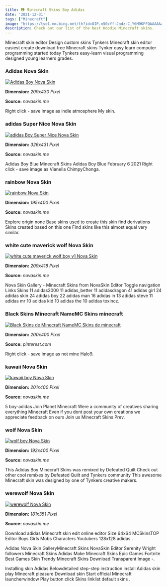 ```yaml
---
title: 📷 Minecraft Skins Boy Adidas
date: '2021-12-31'
tags: ["Minecraft"]
image: "https://tse1.mm.bing.net/th?id=OIP.n50zYf-Jndz-C_Y6M9KFFQAAAA&amp;pid=15.1"
description: Check out our list of the best Hoodie Minecraft skins.
---
```




Minecraft skin editor Design custom skins Tynkers Minecraft skin editor easiest create download free Minecraft skins Tynker easy learn computer programming started today Tynkers easy-learn visual programming designed young learners grades.



### Adidas Nova Skin

[![Adidas Boy  Nova Skin](https://lh3.googleusercontent.com/cV-NSlSHhG8yYIsgOuM2e8JSknr2IQbF2-n-FAnhG_mPn1Vxw6mum94R-pgjLcoyU3-KqjXCe1J7_lS_dBRfyA=s500)](https://lh3.googleusercontent.com/cV-NSlSHhG8yYIsgOuM2e8JSknr2IQbF2-n-FAnhG_mPn1Vxw6mum94R-pgjLcoyU3-KqjXCe1J7_lS_dBRfyA=s500)


**Dimension:** _209x430 Pixel_ 

**Source:** _novaskin.me_ 


Right click - save image as indie atmosphere My skin.


### adidas Super Nice Nova Skin

[![adidas Boy Super Nice  Nova Skin](https://lh3.googleusercontent.com/x6hJbMtt9d2ApBvxA7vz0_mjwveKu_9M4vDauKK2W2P2iyxzgYuflNUk4KaZKjo_SBlyHvbhAAtYkmOluoPK1Q=s500)](https://lh3.googleusercontent.com/x6hJbMtt9d2ApBvxA7vz0_mjwveKu_9M4vDauKK2W2P2iyxzgYuflNUk4KaZKjo_SBlyHvbhAAtYkmOluoPK1Q=s500)


**Dimension:** _326x431 Pixel_ 

**Source:** _novaskin.me_ 


Adidas Boy Blue Minecraft Skins Adidas Boy Blue February 6 2021 Right click - save image as Vianella ChimpyChonga.


### rainbow Nova Skin

[![rainbow  Nova Skin](https://lh3.googleusercontent.com/tqIuChb-_nWPhXwcTzpk_I8Kj1AvyUxhYjQcKfDOxgeeQwZ0S2fbMLi_hwtQkFimmxnEMtS7LfT5KmczO0ug=s400)](https://lh3.googleusercontent.com/tqIuChb-_nWPhXwcTzpk_I8Kj1AvyUxhYjQcKfDOxgeeQwZ0S2fbMLi_hwtQkFimmxnEMtS7LfT5KmczO0ug=s400)


**Dimension:** _195x400 Pixel_ 

**Source:** _novaskin.me_ 


Explore origin none Base skins used to create this skin find derivations Skins created based on this one Find skins like this almost equal very similar.


### white cute maverick wolf Nova Skin

[![white cute maverick wolf boy v1  Nova Skin](https://lh3.googleusercontent.com/VMuQ16Km8Zhvs72PFx09vyXuKYotM-3nc31ME2FwynWX3p3yaMOEwMJTWRIl0Jy_SVxJsFabYAZLgb7_1jBEtFA)](https://lh3.googleusercontent.com/VMuQ16Km8Zhvs72PFx09vyXuKYotM-3nc31ME2FwynWX3p3yaMOEwMJTWRIl0Jy_SVxJsFabYAZLgb7_1jBEtFA)


**Dimension:** _209x418 Pixel_ 

**Source:** _novaskin.me_ 


Nova Skin Gallery - Minecraft Skins from NovaSkin Editor Toggle navigation Links Skins 11 adidas2000 11 adidas_better 11 adidasdragon 41 adidas girl 24 adidas skin 24 adidas boy 22 adidas man 16 adidas in 13 adidas steve 11 adidas mr 10 adidas kid 10 adidas the 10 adidas toxincz.


### Black Skins Minecraft NameMC Skins minecraft 

[![Black Skins de Minecraft  NameMC  Skins de minecraft ](https://i.pinimg.com/originals/5a/93/59/5a93591bd0d08ef7ea08ecd30a001e31.png)](https://i.pinimg.com/originals/5a/93/59/5a93591bd0d08ef7ea08ecd30a001e31.png)


**Dimension:** _200x400 Pixel_ 

**Source:** _pinterest.com_ 


Right click - save image as not mine Halo9.


### kawaii Nova Skin

[![kawaii boy  Nova Skin](https://lh3.googleusercontent.com/jnVFEtx3gI3BHmQEAWNf9SEkpvW31I0cipZYUa1WkB3eS27VdWTxBKdO-XJbpCZ79m0aOgOk4QFWure8-_Uj5rc=s400)](https://lh3.googleusercontent.com/jnVFEtx3gI3BHmQEAWNf9SEkpvW31I0cipZYUa1WkB3eS27VdWTxBKdO-XJbpCZ79m0aOgOk4QFWure8-_Uj5rc=s400)


**Dimension:** _201x400 Pixel_ 

**Source:** _novaskin.me_ 


5 boy-adidas Join Planet Minecraft Were a community of creatives sharing everything Minecraft Even if you dont post your own creations we appreciate feedback on ours Join us Minecraft Skins Prev.


### wolf Nova Skin

[![wolf boy  Nova Skin](https://lh3.googleusercontent.com/jWCzUfIeXyRR8ApGGD1X1m-C4Rag3nmX9z-AZs8UnpEAGV1iBUeftgmekGFYmjF2F1SSA2_KkaARRBnePn9nYA=s400)](https://lh3.googleusercontent.com/jWCzUfIeXyRR8ApGGD1X1m-C4Rag3nmX9z-AZs8UnpEAGV1iBUeftgmekGFYmjF2F1SSA2_KkaARRBnePn9nYA=s400)


**Dimension:** _192x400 Pixel_ 

**Source:** _novaskin.me_ 


This Adidas Boy Minecraft Skins was remixed by Defeated Quilt Check out other cool remixes by Defeated Quilt and Tynkers community This awesome Minecraft skin was designed by one of Tynkers creative makers.


### werewolf Nova Skin

[![werewolf  Nova Skin](https://lh3.googleusercontent.com/aYhGa_ZhwmI9bf-6HAw4TWOXyw1dDxISuVlofHP_7G4-_0WwDPkqWTwUeoXtvBewwiEJVQVCIGo62naGhuykDds=s400)](https://lh3.googleusercontent.com/aYhGa_ZhwmI9bf-6HAw4TWOXyw1dDxISuVlofHP_7G4-_0WwDPkqWTwUeoXtvBewwiEJVQVCIGo62naGhuykDds=s400)


**Dimension:** _181x351 Pixel_ 

**Source:** _novaskin.me_ 



Download adidas Minecraft skin edit online editor Size 64x64 MCSkinsTOP Editor Boys Girls Mobs Characters Youtubers 128x128 adidas .


Adidas Nova Skin GalleryMinecraft Skins NovaSkin Editor Serenity Wright followers Minecraft Skins Adidas Make Minecraft Skins Epic Games Fortnite Best Games Skin Trendy Minecraft Skins Download Transparent Image -.


Installing skin Adidas Belowdetailed step-step instruction install Adidas skin play Minecraft pleasure Download skin Start official Minecraft launcherwindow Play button click Skins linklist default skins .




